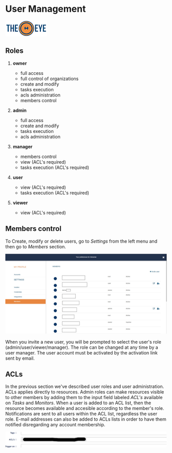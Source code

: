# User Management

[![theeye.io](../images/logo-theeye-theOeye-logo2.png)](https://theeye.io/en/index.html)

## Roles

1. **owner**
    * full access
    * full control of organizations
    * create and modify
    * tasks execution
    * acls administration
    * members control

2. **admin**
    * full access
    * create and modify
    * tasks execution
    * acls administration

3. **manager**
    * members control
    * view (ACL's required)
    * tasks execution (ACL's required)
      
4. **user**
    * view (ACL's required)
    * tasks execution (ACL's required)

5. **viewer**
    * view (ACL's required)


## Members control

To Create, modify or delete users, go to _Settings_ from the left menu and then go to _Members_ section.

![](../images/user_members-1.jpg)

When you invite a new user, you will be prompted to select the user's role \(admin/user/viewer/manager\). The role can be changed at any time by a user manager. The user account must be activated by the activation link sent by email.

## ACLs

In the previous section we've described user roles and user administration. ACLs applies directly to resources. Admin roles can make resources visible to other members by adding them to the input field labeled _ACL's_ available on _Tasks_ and _Monitors_. When a user is added to an ACL list, then the resource becomes available and accesible according to the member's role. Notifications are sent to all users within the ACL list, regardless the user role. E-mail addresses can also be added to ACLs lists in order to have them notified disregarding any account membership.

![](../images/acls-1.png)

